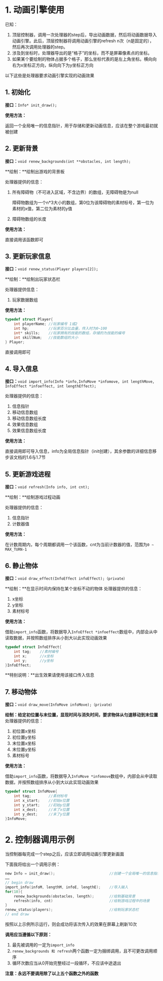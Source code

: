 # 1. 动画引擎使用

已知：
1. 顶层控制器，调用一次处理器的step后，导出动画数据，然后将动画数据导入动画引擎。此后，顶层控制器将调用动画引擎的refresh n次（n是固定的），然后再次调用处理器的step。
2. 涉及到坐标时，处理器导出的是“格子”的坐标，而不是屏幕像素点的坐标。
3. 如果某个要绘制的物体占据多个格子，那么坐标代表的是左上角坐标。横向向右为x坐标正方向，纵向向下为y坐标正方向

以下这些是处理器要求动画引擎实现的动画效果



## 1. 初始化

**接口：**`Info* init_draw();`

**使用方法：**

返回一个全局唯一的信息指针，用于存储和更新动画信息，应该在整个游戏最初就被创建



## 2. 更新背景

**接口：**`void renew_backgrounds(int **obstacles, int length);`

**绘制：**绘制出游戏的背景板

处理器提供的信息：

1. 所有障碍物（不可进入区域，不含边界）的数组，无障碍物是为null

   障碍物数组为一个n*3大小的数组，第0位为该障碍物的素材标号，第一位为素材的x值，第二位为素材的y值

2. 障碍物数组的长度

**使用方法：**

直接调用该函数即可



## 3. 更新玩家信息

**接口：**`void renew_status(Player players[2]);`

**绘制：**绘制出玩家状态栏

处理器提供信息：

1. 玩家数据数组

**使用方法：**

```c
typedef struct Player{
    int playerName;	//玩家编号 1或2
    int hp;			//玩家百分比血量，传入时为0~100
    int* skills;	//玩家拥有的技能的数组，存储的为技能的编号
    int skillNum;	//技能数组的大小
} Player;
```

直接调用即可

## 4. 导入信息

**接口：**`void import_info(Info *info,InfoMove *infomove, int lengthMove, InfoEffect *infoeffect, int lengthEffect);`

处理器提供的信息：

1. 信息指针
2. 移动信息数组
3. 移动信息数组长度
4. 效果信息数组
5. 效果信息数组长度

**使用方法：**

直接调用即可导入信息，info为全局信息指针（init创建），其余参数的详细信息移步该文档的1.6与1.7节

## 5. 更新游戏进程

**接口：**`void refresh(Info info, int cnt);`

**绘制：**绘制游戏过程动画

处理器提供的信息：

1. 信息指针
2. 计数器值

**使用方法：**

在计数周期内，每个周期都调用一个该函数，cnt为当前计数器的值，范围为`0 ~ MAX_TURN-1`

## 6. 静止物体

**接口：**`void draw_effect(InfoEffect infoEffect);（private）`

**绘制：**在显示时间内保持在某个坐标不动的物体
处理器提供的信息：

1. x坐标
2. y坐标
3. 素材标号

**使用方法：**

借助`import_info`函数，将数据导入`InfoEffect *infoeffect`数组中，内部会从中读取数据，并按照数组排序从小到大以此实现动画效果

```c
typedef struct InfoEffect{
    int tag;	//素材编号
    int x;		//x坐标
    int y;		//y坐标
}InfoEffect;
```

**特别说明：**出生效果请使用该接口传入信息

[传入数据]:传入数据永远使用`import_info`方法

## 7. 移动物体

**接口：**`void draw_move(InfoMove infoMove);（private）`

**绘制：给定初位置与末位置，显现时间与消失时间，要求物体从匀速移动到末位置**
处理器提供的信息：

1. 初位置x坐标
2. 初位置y坐标
3. 末位置x坐标
4. 末位置y坐标
5. 素材标号

**使用方法：**

借助`import_info`函数，将数据导入`InfoMove *infomove`数组中，内部会从中读取数据，并按照数组排序从小到大以此实现动画效果

```c
typedef struct InfoMove{
    int tag;		//素材标号
    int x_start;	//初始x位置
    int y_start;	//初始y位置
    int x_dest;		//末了x位置
    int y_dest;		//末了y位置	
}InfoMove;
```

[传入数据]:传入数据永远使用`import_info`方法

# 2. 控制器调用示例

当控制器每完成一个step之后，应该立即调用动画引擎更新画面

下面我将给出一个调用示例：

```c
new Info = init_draw();							//创建一个全局唯一的信息指针
……
// begin draw
import_info(infoM, lengthM, infoE, lengthE);	//导入输入
for(10){
    renew_backgrounds(obstacles, length);		//绘制基础背景
    refresh(info, cnt)							//绘制游戏过程中的场景
}
renew_status(players);							//绘制玩家状态栏
// end draw
```

按照以上示例所示运行，则会成功将该次传入的效果在屏幕上刷新10次

**调用应当遵循以下原则：**

1. 最先被调用的一定为`import_info`
2. `renew_backgrounds 和 refresh`两个函数一定为捆绑调用，且不可更改调用顺序
3. 循环次数应当从0开始完整经过一段循环，不应该中途退出

**注意：永远不要调用除了以上五个函数之外的函数**
